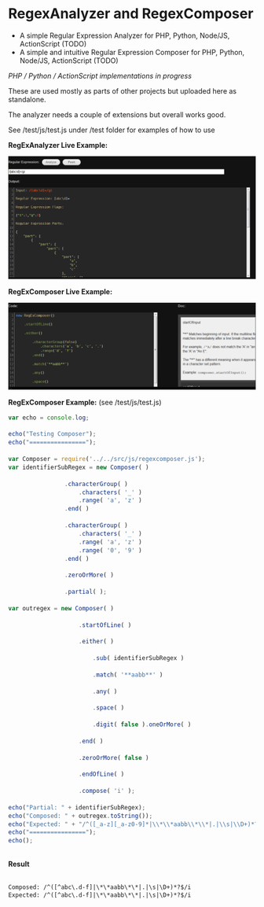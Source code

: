 RegexAnalyzer and RegexComposer
=================================

* A simple Regular Expression Analyzer for PHP, Python, Node/JS, ActionScript (TODO)
* A simple and intuitive Regular Expression Composer for PHP, Python, Node/JS, ActionScript (TODO)


*PHP / Python / ActionScript implementations in progress*


These are used mostly as parts of other projects but uploaded here as standalone.

The analyzer needs a couple of extensions but overall works good.


See /test/js/test.js under /test folder for examples of how to use


**RegExAnalyzer Live Example:**  

[![Live Example](/test/screenshot.png)](https://foo123.github.com/examples/regex-analyzer/)


**RegExComposer Live Example:**  

[![Live Example](/test/screenshot2.png)](https://foo123.github.com/examples/regex-composer/)


**RegExComposer Example:**  (see /test/js/test.js)

```javascript
var echo = console.log;

echo("Testing Composer");
echo("================");

var Composer = require('../../src/js/regexcomposer.js');
var identifierSubRegex = new Composer( )
                
                .characterGroup( )
                    .characters( '_' )
                    .range( 'a', 'z' )
                .end( )
                
                .characterGroup( )
                    .characters( '_' )
                    .range( 'a', 'z' )
                    .range( '0', '9' )
                .end( )
                
                .zeroOrMore( )
            
                .partial( );

var outregex = new Composer( )
                    
                    .startOfLine( )
                    
                    .either( )
                        
                        .sub( identifierSubRegex )
                        
                        .match( '**aabb**' )
                        
                        .any( )
                        
                        .space( )
                        
                        .digit( false ).oneOrMore( )
                    
                    .end( )
                    
                    .zeroOrMore( false )
                    
                    .endOfLine( )
                    
                    .compose( 'i' );
    
echo("Partial: " + identifierSubRegex);
echo("Composed: " + outregex.toString());
echo("Expected: " + "/^([_a-z][_a-z0-9]*|\\*\\*aabb\\*\\*|.|\\s|\\D+)*?$/i");
echo("================");
echo();
    
```

**Result**

```text

Composed: /^([^abc\.d-f]|\*\*aabb\*\*|.|\s|\D+)*?$/i
Expected: /^([^abc\.d-f]|\*\*aabb\*\*|.|\s|\D+)*?$/i

```